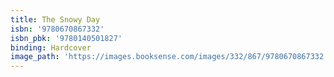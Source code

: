 ```yaml
---
title: The Snowy Day
isbn: '9780670867332'
isbn_pbk: '9780140501827'
binding: Hardcover
image_path: 'https://images.booksense.com/images/332/867/9780670867332.jpg'
---
```


